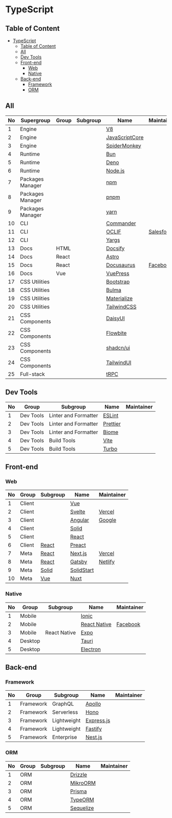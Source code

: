 # TypeScript

## Table of Content

- [TypeScript](#typescript)
  - [Table of Content](#table-of-content)
  - [All](#all)
  - [Dev Tools](#dev-tools)
  - [Front-end](#front-end)
    - [Web](#web)
    - [Native](#native)
  - [Back-end](#back-end)
    - [Framework](#framework)
    - [ORM](#orm)

## All

| No  | Supergroup       | Group | Subgroup | Name                                       | Maintainer               |
| --- | ---------------- | ----- | -------- | ------------------------------------------ | ------------------------ |
| 1   | Engine           |       |          | [V8](https://v8.dev/)                      |                          |
| 2   | Engine           |       |          | [JavaScriptCore][jsc]                      |                          |
| 3   | Engine           |       |          | [SpiderMonkey](https://spidermonkey.dev/)  |                          |
| 4   | Runtime          |       |          | [Bun](https://bun.sh/)                     |                          |
| 5   | Runtime          |       |          | [Deno](https://deno.com/)                  |                          |
| 6   | Runtime          |       |          | [Node.js](https://nodejs.org/en)           |                          |
| 7   | Packages Manager |       |          | [npm](https://www.npmjs.com/)              |                          |
| 8   | Packages Manager |       |          | [pnpm](https://pnpm.io/)                   |                          |
| 9   | Packages Manager |       |          | [yarn](https://yarnpkg.com/)               |                          |
| 10  | CLI              |       |          | [Commander][commander]                     |                          |
| 11  | CLI              |       |          | [OCLIF](https://oclif.io/)                 | [Salesforce][salesforce] |
| 12  | CLI              |       |          | [Yargs](https://yargs.js.org/)             |                          |
| 13  | Docs             | HTML  |          | [Docsify](https://docsify.js.org/)         |                          |
| 14  | Docs             | React |          | [Astro](https://astro.build/)              |                          |
| 15  | Docs             | React |          | [Docusaurus](https://docusaurus.io/)       | [Facebook][facebook]     |
| 16  | Docs             | Vue   |          | [VuePress](https://vuepress.vuejs.org/)    |                          |
| 17  | CSS Utilities    |       |          | [Bootstrap](https://getbootstrap.com/)     |                          |
| 18  | CSS Utilities    |       |          | [Bulma](https://bulma.io/)                 |                          |
| 19  | CSS Utilities    |       |          | [Materialize](https://materializecss.com/) |                          |
| 20  | CSS Utilities    |       |          | [TailwindCSS](https://tailwindcss.com/)    |                          |
| 21  | CSS Components   |       |          | [DaisyUI](https://daisyui.com/)            |                          |
| 22  | CSS Components   |       |          | [Flowbite](https://flowbite.com/)          |                          |
| 23  | CSS Components   |       |          | [shadcn/ui](https://ui.shadcn.com/)        |                          |
| 24  | CSS Components   |       |          | [TailwindUI](https://tailwindui.com/)      |                          |
| 25  | Full-stack       |       |          | [tRPC](https://trpc.io/)                   |                          |

## Dev Tools

| No  | Group     | Subgroup             | Name                             | Maintainer |
| --- | --------- | -------------------- | -------------------------------- | ---------- |
| 1   | Dev Tools | Linter and Formatter | [ESLint](https://eslint.org/)    |            |
| 2   | Dev Tools | Linter and Formatter | [Prettier](https://prettier.io/) |            |
| 3   | Dev Tools | Linter and Formatter | [Biome](https://biomejs.dev/)    |            |
| 4   | Dev Tools | Build Tools          | [Vite](https://vite.dev/)        |            |
| 5   | Dev Tools | Build Tools          | [Turbo](https://turbo.build/)    |            |

## Front-end

### Web

| No  | Group  | Subgroup       | Name                            | Maintainer                               |
| --- | ------ | -------------- | ------------------------------- | ---------------------------------------- |
| 1   | Client |                | [Vue](https://vuejs.org/)       |                                          |
| 2   | Client |                | [Svelte](https://svelte.dev/)   | [Vercel](https://vercel.com)             |
| 3   | Client |                | [Angular](https://angular.dev/) | [Google](https://developers.google.com/) |
| 4   | Client |                | [Solid][solid]                  |                                          |
| 5   | Client |                | [React][react]                  |                                          |
| 6   | Client | [React][react] | [Preact](https://preactjs.com/) |                                          |
| 7   | Meta   | [React][react] | [Next.js](https://nextjs.org/)  | [Vercel](https://vercel.com)             |
| 8   | Meta   | [React][react] | [Gatsby][gatsby]                | [Netlify](https://www.netlify.com/)      |
| 9   | Meta   | [Solid][solid] | [SolidStart][solid-start]       |                                          |
| 10  | Meta   | [Vue][vue]     | [Nuxt](https://nuxt.com/)       |                                          |

### Native

| No  | Group   | Subgroup     | Name                                     | Maintainer           |
| --- | ------- | ------------ | ---------------------------------------- | -------------------- |
| 1   | Mobile  |              | [Ionic](https://ionicframework.com/)     |                      |
| 2   | Mobile  |              | [React Native](https://reactnative.dev/) | [Facebook][facebook] |
| 3   | Mobile  | React Native | [Expo](https://expo.dev/)                |                      |
| 4   | Desktop |              | [Tauri](https://tauri.app/)              |                      |
| 5   | Desktop |              | [Electron](https://www.electronjs.org/)  |                      |

## Back-end

### Framework

| No  | Group     | Subgroup    | Name                                     | Maintainer |
| --- | --------- | ----------- | ---------------------------------------- | ---------- |
| 1   | Framework | GraphQL     | [Apollo](https://www.apollographql.com/) |            |
| 2   | Framework | Serverless  | [Hono](https://hono.dev/)                |            |
| 3   | Framework | Lightweight | [Express.js](https://expressjs.com/)     |            |
| 4   | Framework | Lightweight | [Fastify](https://fastify.dev/)          |            |
| 5   | Framework | Enterprise  | [Nest.js](https://nestjs.com/)           |            |

### ORM

| No  | Group | Subgroup | Name                                 | Maintainer |
| --- | ----- | -------- | ------------------------------------ | ---------- |
| 1   | ORM   |          | [Drizzle](https://orm.drizzle.team/) |            |
| 2   | ORM   |          | [MikroORM](https://mikro-orm.io/)    |            |
| 3   | ORM   |          | [Prisma](https://www.prisma.io/)     |            |
| 4   | ORM   |          | [TypeORM](https://typeorm.io/)       |            |
| 5   | ORM   |          | [Sequelize](https://sequelize.org/)  |            |

[commander]: https://github.com/tj/commander.js
[facebook]: https://developers.facebook.com/
[gatsby]: https://www.gatsbyjs.com/
[jsc]: https://developer.apple.com/documentation/javascriptcore
[react]: https://react.dev/
[salesforce]: https://developer.salesforce.com/
[solid]: https://www.solidjs.com/
[solid-start]: https://start.solidjs.com/
[vue]: https://vuejs.org/
